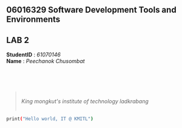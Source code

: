 ## **06016329 Software Development Tools and Environments**
## **LAB 2** 

**StudentID** : *61070146*  
**Name** : *Peechanok Chusombat*  
## <br>


> <br> *King mongkut's institute of technology ladkrabang* 
  <br><br>
``` sh
print("Hello world, IT @ KMITL")
```

